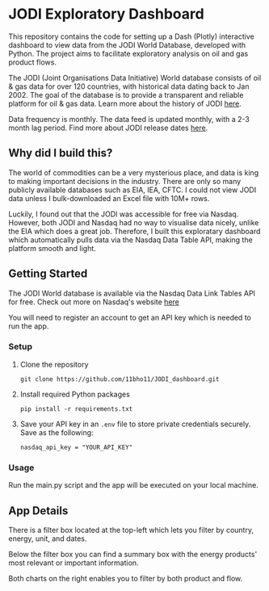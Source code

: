 # JODI Exploratory Dashboard        

This repository contains the code for setting up a Dash (Plotly) interactive dashboard to view data from the JODI World Database, developed with Python. The project aims to facilitate exploratory analysis on oil and gas product flows.

The JODI (Joint Organisations Data Initiative) World database consists of oil & gas data for over 120 countries, with historical data dating back to Jan 2002. The goal of the database is to provide a transparent and reliable platform for oil & gas data. Learn more about the history of JODI [here](https://www.ief.org/jodi/history). 

Data frequency is monthly. The data feed is updated monthly, with a 2-3 month lag period. Find more about JODI release dates [here](https://www.jodidata.org/). 


## Why did I build this?

The world of commodities can be a very mysterious place, and data is king to making important decisions in the industry. There are only so many publicly available databases such as EIA, IEA, CFTC. I could not view JODI data unless I bulk-downloaded an Excel file with 10M+ rows. 

Luckily, I found out that the JODI was accessible for free via Nasdaq. However, both JODI and Nasdaq had no way to visualise data nicely, unlike the EIA which does a great job. Therefore, I built this exploratary dashboard which automatically pulls data via the Nasdaq Data Table API, making the platform smooth and light.


## Getting Started
The JODI World database is available via the Nasdaq Data Link Tables API for free. Check out more on Nasdaq's website [here](https://data.nasdaq.com/databases/JODI#:~:text=This%20database%20provides%20comprehensive%20and,from%20production%20to%20end%20use.) 

You will need to register an account to get an API key which is needed to run the app. 

### Setup
1. Clone the repository
   ```
   git clone https://github.com/11bho11/JODI_dashboard.git
   ```
   
2. Install required Python packages
   ```
   pip install -r requirements.txt
   ```
   
3. Save your API key in an `.env` file to store private credentials securely. Save as the following:
   ```
   nasdaq_api_key = "YOUR_API_KEY"
   ```

### Usage
Run the main.py script and the app will be executed on your local machine.

## App Details
There is a filter box located at the top-left which lets you filter by country, energy, unit, and dates.

Below the filter box you can find a summary box with the energy products' most relevant or important information.

Both charts on the right enables you to filter by both product and flow.

